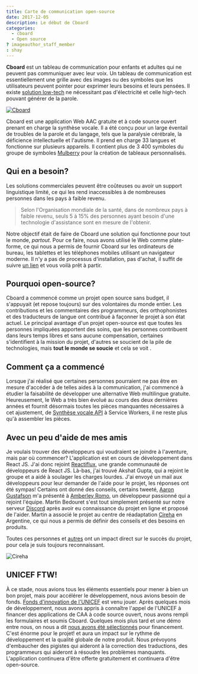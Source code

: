 ```yaml
---
title: Carte de communication open-source
date: 2017-12-05
description: Le début de Cboard
categories:
  - cboard
  - Open source
? imageauthor_staff_member
: shay
---
```


**Cboard** est un tableau de communication pour enfants et adultes qui ne peuvent pas communiquer avec leur voix. Un tableau de communication est essentiellement une grille avec des images ou des symboles que les utilisateurs peuvent pointer pour exprimer leurs besoins et leurs pensées. Il existe [solution low-tech](https://www.youtube.com/watch?v=mnyv8h6J4rc) ne nécessitant pas d'électricité et celle high-tech pouvant générer de la parole.

[![Cboard](/images/app/water-ipad-english.png)](https://github.com/cboard-org/cboard)

Cboard est une application Web AAC gratuite et à code source ouvert prenant en charge la synthèse vocale. Il a été conçu pour un large éventail de troubles de la parole et du langage, tels que la paralysie cérébrale, la déficience intellectuelle et l'autisme. Il prend en charge 33 langues et fonctionne sur plusieurs appareils. Il contient plus de 3 400 symboles du groupe de symboles [Mulberry](https://mulberrysymbols.org/) pour la création de tableaux personnalisés.

## Qui en a besoin?

Les solutions commerciales peuvent être coûteuses ou avoir un support linguistique limité, ce qui les rend inaccessibles à de nombreuses personnes dans les pays à faible revenu.

> Selon l'Organisation mondiale de la santé, dans de nombreux pays à faible revenu, seuls 5 à 15% des personnes ayant besoin d'une technologie d'assistance sont en mesure de l'obtenir.

Notre objectif était de faire de Cboard une solution qui fonctionne pour tout le monde, *partout*. Pour ce faire, nous avons utilisé le Web comme plate-forme, ce qui nous a permis de fournir Cboard sur les ordinateurs de bureau, les tablettes et les téléphones mobiles utilisant un navigateur moderne. Il n'y a pas de processus d'installation, pas d'achat, il suffit de suivre [un lien](https://app.cboard.io) et vous voilà prêt à partir.

## Pourquoi open-source?

Cboard a commencé comme un projet open source sans budget, il s'appuyait (et repose toujours) sur des volontaires du monde entier. Les contributions et les commentaires des programmeurs, des orthophonistes et des traducteurs de langue ont contribué à façonner le projet à son état actuel. Le principal avantage d'un projet open-source est que toutes les personnes impliquées apportent des soins, que les personnes contribuent dans leurs temps libres et sans aucune compensation, certaines s'identifient à la mission du projet, d'autres se soucient de la pile de technologies, mais **tout le monde se soucie** et cela se voit .

## Comment ça a commencé

Lorsque j'ai réalisé que certaines personnes pourraient ne pas être en mesure d'accéder à de telles aides à la communication, j'ai commencé à étudier la faisabilité de développer une alternative Web multilingue gratuite. Heureusement, le Web a très bien évolué au cours des deux dernières années et fournit désormais toutes les pièces manquantes nécessaires à cet ajustement, de [Synthèse vocale API](https://www.smashingmagazine.com/2017/02/experimenting-with-speechsynthesis/) à Service Workers, il ne reste plus qu'à assembler les pièces.

## Avec un peu d'aide de mes amis

Je voulais trouver des développeurs qui voudraient se joindre à l'aventure, mais par où commencer? L'application est en cours de développement dans React JS. J'ai donc rejoint [Reactiflux](https://www.reactiflux.com/), une grande communauté de développeurs de React JS. Là-bas, j'ai trouvé Akshat Gupta, qui a rejoint le groupe et a aidé à soulager les charges lourdes. J'ai envoyé un mail aux développeurs pour leur demander de l'aide pour le projet, les réponses ont été sympas! Certains ont donné des conseils, certains tweeté, [Aaron Gustafson](https://www.aaron-gustafson.com/about/) m'a présenté à [Amberley Romo](https://www.aaron-gustafson.com/notebook/my-2017-mentees/), un développeur passionné qui a rejoint l'équipe. Martin Bedouret s'est tout simplement présenté sur notre serveur [Discord](https://discord.gg/TEH8uxh) après avoir eu connaissance du projet en ligne et proposé de l'aider. Martin a associé le projet au centre de réadaptation [Cireha](http://www.cireha.com.ar/index.asp) en Argentine, ce qui nous a permis de définir des conseils et des besoins en produits.

Toutes ces personnes et [autres](https://github.com/cboard-org/cboard/graphs/contributors) ont un impact direct sur le succès du projet, pour cela je suis toujours reconnaissant.

![Cireha](/images/cireha-group-outside.jpg)

## UNICEF FTW!

À ce stade, nous avions tous les éléments essentiels pour mener à bien un bon projet, mais pour accélérer le développement, nous avions besoin de fonds. [Fonds d'innovation de l'UNICEF](https://unicefinnovationfund.org/) est venu jouer. Après quelques mois de développement, nous avons appris à connaître l'appel de l'UNICEF à financer des applications de CAA à code source ouvert, nous avons rempli les formulaires et soumis Cboard. Quelques mois plus tard et une démo entre nous, on nous a dit [nous avons été sélectionnés](http://unicefstories.org/2017/12/08/unicef-announces-addition-of-six-start-up-companies-to-2018-investment-portfolio/) pour financement. C'est énorme pour le projet! et aura un impact sur le rythme de développement et la qualité globale de notre produit. Nous prévoyons d'embaucher des pigistes qui aideront à la correction des traductions, des programmeurs qui aideront à résoudre les problèmes manquants. L'application continuera d'être offerte gratuitement et continuera d'être open-source.